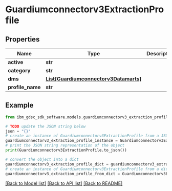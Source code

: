 # Guardiumconnectorv3ExtractionProfile


## Properties

Name | Type | Description | Notes
------------ | ------------- | ------------- | -------------
**active** | **str** |  | [optional] 
**category** | **str** |  | [optional] 
**dms** | [**List[Guardiumconnectorv3Datamarts]**](Guardiumconnectorv3Datamarts.md) |  | [optional] 
**profile_name** | **str** |  | [optional] 

## Example

```python
from ibm_gdsc_sdk_software.models.guardiumconnectorv3_extraction_profile import Guardiumconnectorv3ExtractionProfile

# TODO update the JSON string below
json = "{}"
# create an instance of Guardiumconnectorv3ExtractionProfile from a JSON string
guardiumconnectorv3_extraction_profile_instance = Guardiumconnectorv3ExtractionProfile.from_json(json)
# print the JSON string representation of the object
print(Guardiumconnectorv3ExtractionProfile.to_json())

# convert the object into a dict
guardiumconnectorv3_extraction_profile_dict = guardiumconnectorv3_extraction_profile_instance.to_dict()
# create an instance of Guardiumconnectorv3ExtractionProfile from a dict
guardiumconnectorv3_extraction_profile_from_dict = Guardiumconnectorv3ExtractionProfile.from_dict(guardiumconnectorv3_extraction_profile_dict)
```
[[Back to Model list]](../README.md#documentation-for-models) [[Back to API list]](../README.md#documentation-for-api-endpoints) [[Back to README]](../README.md)


